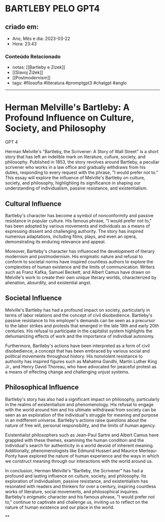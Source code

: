 # BARTLEBY PELO GPT4

## criado em: 
-  Ano, Mês e dia: 2023-03-22
- Hora: 23:43

### Conteúdo Relacionado
- notas: [[Bartleby e Zizek]]
- [[Slavoj Žižek]]
- [[Postmodernism]]
- tags: #filosofia #literatura #promptgpt3 #chatgpt #anglo 
---
# Herman Melville's Bartleby: A Profound Influence on Culture, Society, and Philosophy

GPT 4

Herman Melville's "Bartleby, the Scrivener: A Story of Wall Street" is a short story that has left an indelible mark on literature, culture, society, and philosophy. Published in 1853, the story revolves around Bartleby, a peculiar scrivener who works in a law office and gradually withdraws from his duties, responding to every request with the phrase, "I would prefer not to." This essay will explore the influence of Melville's Bartleby on culture, society, and philosophy, highlighting its significance in shaping our understanding of individualism, passive resistance, and existentialism.

## Cultural Influence

Bartleby's character has become a symbol of nonconformity and passive resistance in popular culture. His famous phrase, "I would prefer not to," has been adopted by various movements and individuals as a means of expressing dissent and challenging authority. The story has inspired numerous adaptations, including films, plays, and even an opera, demonstrating its enduring relevance and appeal.

Moreover, Bartleby's character has influenced the development of literary modernism and postmodernism. His enigmatic nature and refusal to conform to societal norms have inspired countless authors to explore the complexities of human existence and the limits of communication. Writers such as Franz Kafka, Samuel Beckett, and Albert Camus have drawn on Melville's work to create their own unique literary worlds, characterized by alienation, absurdity, and existential angst.

## Societal Influence

Melville's Bartleby has had a profound impact on society, particularly in terms of labor relations and the concept of civil disobedience. Bartleby's passive resistance to his employer's demands can be seen as a precursor to the labor strikes and protests that emerged in the late 19th and early 20th centuries. His refusal to participate in the capitalist system highlights the dehumanizing effects of work and the importance of individual autonomy.

Furthermore, Bartleby's actions have been interpreted as a form of civil disobedience, a concept that has been embraced by various social and political movements throughout history. His nonviolent resistance to authority has inspired figures such as Mahatma Gandhi, Martin Luther King Jr., and Henry David Thoreau, who have advocated for peaceful protest as a means of effecting change and challenging unjust systems.

## Philosophical Influence

Bartleby's story has also had a significant impact on philosophy, particularly in the realms of existentialism and phenomenology. His refusal to engage with the world around him and his ultimate withdrawal from society can be seen as an exploration of the individual's struggle for meaning and purpose in an indifferent universe. Bartleby's actions raise questions about the nature of free will, personal responsibility, and the limits of human agency.

Existentialist philosophers such as Jean-Paul Sartre and Albert Camus have grappled with these themes, examining the human condition and the individual's search for authenticity in a world devoid of inherent meaning. Additionally, phenomenologists like Edmund Husserl and Maurice Merleau-Ponty have explored the nature of human experience and the ways in which we construct meaning through our interactions with the world around us.

In conclusion, Herman Melville's "Bartleby, the Scrivener" has had a profound and lasting influence on culture, society, and philosophy. Its exploration of individualism, passive resistance, and existentialism has resonated with readers and thinkers for over a century, inspiring countless works of literature, social movements, and philosophical inquiries. Bartleby's enigmatic character and his famous phrase, "I would prefer not to," continue to captivate and challenge us, inviting us to reflect on the nature of human existence and our place in the world.

  
**